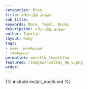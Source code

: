 ```yaml
---
categories: blog
title: ஈரோட்டுத் தாத்தா
sub_title: 
keywords: More, Tamil, Books
description: ஈரோட்டுத் தாத்தா
author: Tamilan
layout: Ruby
tags:
- நாரா. நாச்சியப்பன்
- விக்கிமூலம்
permalink: eerottu_thaaththa
featured: /images/noolkal_96_6.png
order: 
---
```

{% include install_nool5.md %}